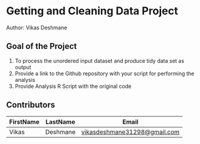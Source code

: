 # Getting and Cleaning Data Project
Author: Vikas Deshmane <br />

## Goal of the Project
1. To process the unordered input dataset and produce tidy data set as output
2. Provide a link to the Github repository with your script for performing the analysis 
4. Provide Analysis R Script with the original code

## Contributors

FirstName | LastName | Email
--- | --- | ---
Vikas |  Deshmane |  <vikasdeshmane31298@gmail.com>


